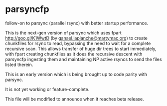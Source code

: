 # parsyncfp
follow-on to parsync (parallel rsync) with better startup performance.

This is the next-gen version of parsync which uses 
fpart <http://goo.gl/K1WwtD> (by <ganael.laplanche@martymac.org>) to create chunkfiles for rsync
to read, bypassing the need to wait for a complete recursive scan. 
This allows transfer of huge dir trees to start immediately, with fpart creating chunkfiles as it does the recursive descent 
with parsyncfp ingesting them and maintaining NP active rsyncs to send the files listed therein.

This is an early version which is being brought up to code parity with parsync.

It is not yet working or feature-complete.

This file will be modified to announce when it reaches beta release.

